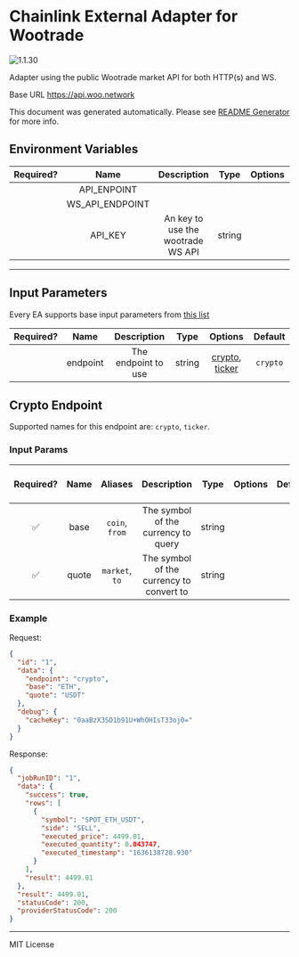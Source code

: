 # Chainlink External Adapter for Wootrade

![1.1.30](https://img.shields.io/github/package-json/v/smartcontractkit/external-adapters-js?filename=packages/sources/wootrade/package.json)

Adapter using the public Wootrade market API for both HTTP(s) and WS.

Base URL https://api.woo.network

This document was generated automatically. Please see [README Generator](../../scripts#readme-generator) for more info.

## Environment Variables

| Required? |      Name       |            Description            |  Type  | Options | Default |
| :-------: | :-------------: | :-------------------------------: | :----: | :-----: | :-----: |
|           |   API_ENPOINT   |                                   |        |         |         |
|           | WS_API_ENDPOINT |                                   |        |         |         |
|           |     API_KEY     | An key to use the wootrade WS API | string |         |         |

---

## Input Parameters

Every EA supports base input parameters from [this list](../../core/bootstrap#base-input-parameters)

| Required? |   Name   |     Description     |  Type  |                        Options                         | Default  |
| :-------: | :------: | :-----------------: | :----: | :----------------------------------------------------: | :------: |
|           | endpoint | The endpoint to use | string | [crypto](#crypto-endpoint), [ticker](#crypto-endpoint) | `crypto` |

## Crypto Endpoint

Supported names for this endpoint are: `crypto`, `ticker`.

### Input Params

| Required? | Name  |    Aliases     |               Description                |  Type  | Options | Default | Depends On | Not Valid With |
| :-------: | :---: | :------------: | :--------------------------------------: | :----: | :-----: | :-----: | :--------: | :------------: |
|    ✅     | base  | `coin`, `from` |   The symbol of the currency to query    | string |         |         |            |                |
|    ✅     | quote | `market`, `to` | The symbol of the currency to convert to | string |         |         |            |                |

### Example

Request:

```json
{
  "id": "1",
  "data": {
    "endpoint": "crypto",
    "base": "ETH",
    "quote": "USDT"
  },
  "debug": {
    "cacheKey": "0aaBzX3SO1b91U+WhOHIsT33oj0="
  }
}
```

Response:

```json
{
  "jobRunID": "1",
  "data": {
    "success": true,
    "rows": [
      {
        "symbol": "SPOT_ETH_USDT",
        "side": "SELL",
        "executed_price": 4499.01,
        "executed_quantity": 0.043747,
        "executed_timestamp": "1636138728.930"
      }
    ],
    "result": 4499.01
  },
  "result": 4499.01,
  "statusCode": 200,
  "providerStatusCode": 200
}
```

---

MIT License
